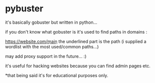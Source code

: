 # pybuster
it's basically gobuster but written in python...

if you don't know what gobuster is it's used to find paths in domains :

https://website.com/m͟a͟i͟n͟
the underlined part is the path 
(i supplied a wordlist with the most used/common paths...)

may add proxy support in the future... :)

it's useful for hacking websites because you can find admin pages etc.


*that being said it's for educational purposes only.



